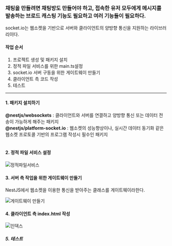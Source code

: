 <h3>채팅을 만들려면 채팅방도 만들어야 하고, 접속한 유저 모두에게 메시지를 발송하는 브로드 캐스팅 기능도 필요하고 여러 기능들이 필요하다.</h3>

<span>socket.io는 웹소켓을 기반으로 서버와 클라이언트의 양방향 통신을 지원하는 라이브러리이다.</span>

<h4>작업 순서</h4>
<ol>
  <li>프로젝트 생성 및 패키지 설치</li>
  <li>정적 파일 서비스를 위한 main.ts설정</li>
  <li>socket.io 서버 구동을 위한 게이트웨이 만들기</li>
  <li>클라이언트 측 코드 작성</li>
  <li>테스트</li>
</ol>
<hr>

<h4>1. 패키지 설치하기</h4>
<b>@nestjs/websockets</b> : 클라이언트와 서버를 연결하고 양방향 통신 또는 데이터 전송이 가능하게 해주는 패키지
<br>
<b>@nestjs/platform-socket.io</b> : 웹소켓의 성능향상이나, 실시간 데이터 동기화 같은 웹소켓 프로토콜 기반의 프로그램 작성시 필수인 패키지
<br><br>
<h4>2. 정적 파일 서비스 설정</h4>

![정적파일서비스](https://github.com/hkw2304/NestJS_Chat/assets/111471255/c418a04a-5499-433a-8f81-23ddf82c16b1)

<h4>3. 서버 측 작업을 위한 게이트웨이 만들기</h4>

NestJS에서 웹소켓을 이용한 통신을 받아주는 클래스를 게이트웨이라한다.

![게이트웨이 만들기](https://github.com/hkw2304/NestJS_Chat/assets/111471255/ce451f9f-8e0a-457a-a55c-d4e34934f26b)

<h4>4. 클라이언트 측 index.html 작성</h4>

![인덱스](https://github.com/hkw2304/NestJS_Chat/assets/111471255/7beb4230-102a-4480-9c19-70ae3af2f933)

<h5>5. 테스트</h5>







